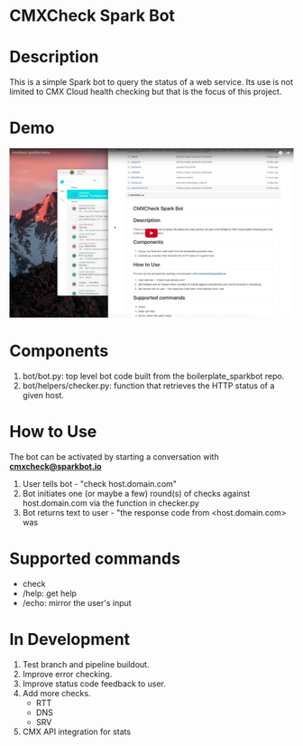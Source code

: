 # CMXCheck Spark Bot

# Description

This is a simple Spark bot to query the status of a web service. Its use is not limited to CMX Cloud health checking but that is the focus of this project.

# Demo

[![cmxcheck sparkbot demo](readme_resources/cmxcheck_demo_thumb.jpg)](https://youtu.be/zDWVMBLwxaY)

# Components

1. bot/bot.py: top level bot code built from the boilerplate_sparkbot repo.
2. bot/helpers/checker.py: function that retrieves the HTTP status of a given host.

# How to Use

The bot can be activated by starting a conversation with **cmxcheck@sparkbot.io**

1. User tells bot - "check host.domain.com"
2. Bot initiates one (or maybe a few) round(s) of checks against host.domain.com via the function in checker.py
3. Bot returns text to user - "the response code from <host.domain.com> was <http-response-code>

# Supported commands

* check
* /help: get help
* /echo: mirror the user's input

# In Development

1. Test branch and pipeline buildout.
2. Improve error checking.
3. Improve status code feedback to user.
4. Add more checks.
    * RTT
    * DNS
    * SRV
5. CMX API integration for stats
